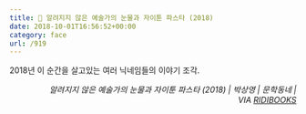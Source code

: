```yaml
---
title: 📖 알려지지 않은 예술가의 눈물과 자이툰 파스타 (2018)
date: 2018-10-01T16:56:52+00:00
category: face
url: /919
---
```


2018년 이 순간을 살고있는 여러 닉네임들의 이야기 조각.

<p style="text-align:right">
  <em>알려지지 않은 예술가의 눈물과 자이툰 파스타 (2018) | 박상영</em><em>&nbsp;| 문학동네 | VIA&nbsp;<a href="http://ridibooks.com" target="_blank" rel="noreferrer noopener">RIDIBOOKS</a></em>
</p>